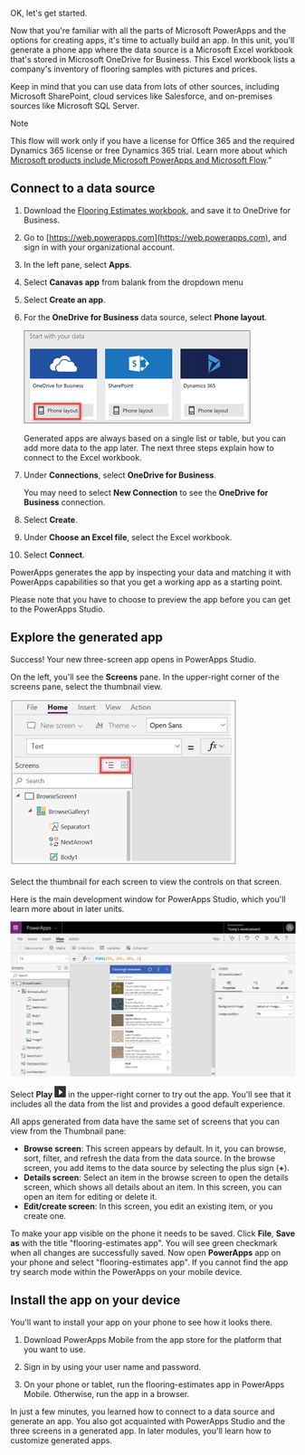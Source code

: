OK, let's get started.

Now that you're familiar with all the parts of Microsoft PowerApps and the options for creating apps, it's time to actually build an app. In this unit, you'll generate a phone app where the data source is a Microsoft Excel workbook that's stored in Microsoft OneDrive for Business. This Excel workbook lists a company's inventory of flooring samples with pictures and prices.

Keep in mind that you can use data from lots of other sources, including Microsoft SharePoint, cloud services like Salesforce, and on-premises sources like Microsoft SQL Server.

> [!NOTE]
> This flow will work only if you have a license for Office 365 and the required Dynamics 365 license or free Dynamics 365 trial. Learn more about which [Microsoft products include Microsoft PowerApps and Microsoft Flow](https://docs.microsoft.com/en-us/powerapps/administrator/pricing-billing-skus#licenses).”


## Connect to a data source

1. Download the [Flooring Estimates workbook](https://az787822.vo.msecnd.net/documentation/get-started-from-data/FlooringEstimates.xlsx), and save it to OneDrive for Business.

1. Go to [https://web.powerapps.com](https://web.powerapps.com), and sign in with your organizational account.

1. In the left pane, select **Apps**.



1. Select **Canavas app** from balank from the dropdown menu​


1. Select **Create an app**. 
1. For the **OneDrive for Business** data source, select **Phone layout**.

    ![Phone app from SharePoint list](../media/powerapps-start-excel.png)

    Generated apps are always based on a single list or table, but you can add more data to the app later. The next three steps explain how to connect to the Excel workbook.

1. Under **Connections**, select **OneDrive for Business**.

    You may need to select **New Connection** to see the **OneDrive for Business** connection.
1. Select **Create**.
1. Under **Choose an Excel file**, select the Excel workbook.
1. Select **Connect**.

PowerApps generates the app by inspecting your data and matching it with PowerApps capabilities so that you get a working app as a starting point.

Please note that you have to choose to preview the app before you can get to the PowerApps Studio.

## Explore the generated app
Success! Your new three-screen app opens in PowerApps Studio.

On the left, you'll see the **Screens** pane. In the upper-right corner of the screens pane, select the thumbnail view.

![Toggle the view](../media/Powerapps-app-nav.png)

Select the thumbnail for each screen to view the controls on that screen. 

Here is the main development window for PowerApps Studio, which you'll learn more about in later units.

![The generated app](../media/powerapps-full-screen2.png)

Select **Play** ![Start app preview arrow](../media/powerapps-arrow.png) in the upper-right corner to try out the app. You'll see that it includes all the data from the list and provides a good default experience.

All apps generated from data have the same set of screens that you can view from the Thumbnail pane:

* **Browse screen**: This screen appears by default. In it, you can browse, sort, filter, and refresh the data from the data source. In the browse screen, you add items to the data source by selecting the plus sign (**+**).
* **Details screen**: Select an item in the browse screen to open the details screen, which shows all details about an item. In this screen, you can open an item for editing or delete it.
* **Edit/create screen**: In this screen, you edit an existing item, or you create one.

To make your app visible on the phone it needs to be saved. ​Click **File**, **Save as** with the title "flooring-estimates app". ​You will see green checkmark when all changes are successfully saved.
Now open **PowerApps** app on your phone and select "flooring-estimates app". If you cannot find the app try search mode within the PowerApps on your mobile device.

## Install the app on your device
You'll want to install your app on your phone to see how it looks there.

1. Download PowerApps Mobile from the app store for the platform that you want to use.

2. Sign in by using your user name and password.

3. On your phone or tablet, run the flooring-estimates app in PowerApps Mobile. Otherwise, run the app in a browser.

In just a few minutes, you learned how to connect to a data source and generate an app. You also got acquainted with PowerApps Studio and the three screens in a generated app. In later modules, you'll learn how to customize generated apps.